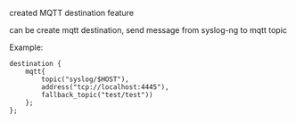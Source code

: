 created MQTT destination feature

can be create mqtt destination, send message from syslog-ng to mqtt topic

Example:
```
destination {
    mqtt{
        topic("syslog/$HOST"), 
        address("tcp://localhost:4445"), 
        fallback_topic("test/test"))
    };
};
```